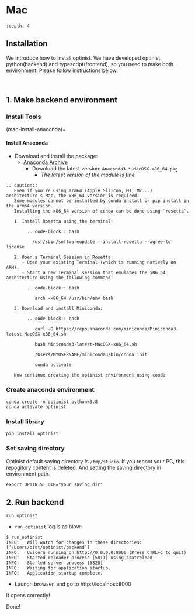 Mac
=================

```{contents}
:depth: 4
```

## Installation

We introduce how to install optinist.
We have developed optinist python(backend) and typescript(frontend), so you need to make both environment.
Please follow instructions below.

<br />

## 1. Make backend environment

### Install Tools

(mac-install-anaconda)=

#### Install Anaconda

- Download and install the package:
  - [Anaconda Archive](https://repo.anaconda.com/archive/)
    - Download the latest version: `Anaconda3-*.MacOSX-x86_64.pkg`
      - *The latest version of the module is fine.*

```{eval-rst}
.. caution::
   Even if you're using arm64 (Apple Silicon, M1, M2...) architecture's Mac, the x86_64 version is required.
   Some modules cannot be installed by conda install or pip install in the arm64 version.
   Installing the x86_64 version of conda can be done using `rosetta`.

   1. Install Rosetta using the terminal:

        .. code-block:: bash

          /usr/sbin/softwareupdate --install-rosetta --agree-to-license

   2. Open a Terminal Session in Rosetta:
      - Open your existing Terminal (which is running natively on ARM).
      - Start a new Terminal session that emulates the x86_64 architecture using the following command:

        .. code-block:: bash

           arch -x86_64 /usr/bin/env bash

   3. Download and install Miniconda:

        .. code-block:: bash

           curl -O https://repo.anaconda.com/miniconda/Miniconda3-latest-MacOSX-x86_64.sh

           bash Miniconda3-latest-MacOSX-x86_64.sh

           /Users/MYUSERNAME/miniconda3/bin/conda init

           conda activate

   Now continue creating the optinist environment using conda
```

### Create anaconda environment

```
conda create -n optinist python=3.8
conda activate optinist
```


### Install library

```
pip install optinist
```

### Set saving directory

Optinist default saving directory is `/tmp/studio`. If you reboot your PC, this repogitory content is deleted. And setting the saving directory in environment path.
```
export OPTINIST_DIR="your_saving_dir"
```

## 2. Run backend

```
run_optinist
```
- `run_optinist` log is as blow:
```
$ run_optinist
INFO:   Will watch for changes in these directories: [‘/Users/oist/optinist/backend’]
INFO:   Uvicorn running on http://0.0.0.0:8000 (Press CTRL+C to quit)
INFO:   Started reloader process [5811] using statreload
INFO:   Started server process [5820]
INFO:   Waiting for application startup.
INFO:   Application startup complete.
```
- Launch browser, and go to http://localhost:8000

It opens correctly!

Done!
